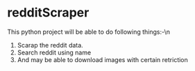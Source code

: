 # redditScraper
This python project will be able to do following things:-\n
1. Scarap the reddit data.
2. Search reddit using name
3. And may be able to download images with certain retriction
